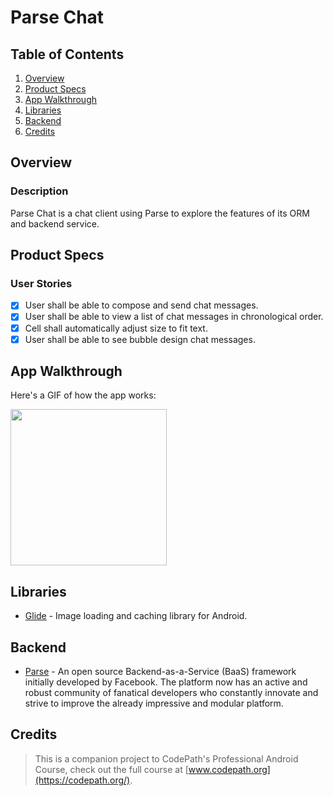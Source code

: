 # Parse Chat

## Table of Contents
1. [Overview](#Overview)
2. [Product Specs](#Product-Specs)
3. [App Walkthrough](#App-Walkthrough)
4. [Libraries](#Libraries)
5. [Backend](#Backend)
6. [Credits](#Credits)

## Overview
### Description

Parse Chat is a chat client using Parse to explore the features of its ORM and backend service.

## Product Specs
### User Stories

- [x] User shall be able to compose and send chat messages.
- [x] User shall be able to view a list of chat messages in chronological order.
- [x] Cell shall automatically adjust size to fit text.
- [x] User shall be able to see bubble design chat messages.

## App Walkthrough

Here's a GIF of how the app works:

<img src="https://github.com/py415/app-resources/blob/master/android/android-parse-chat.gif" width=250><br>

## Libraries

- [Glide](https://github.com/bumptech/glide) - Image loading and caching library for Android.

## Backend

- [Parse](https://github.com/parse-community/Parse-SDK-iOS-OSX) - An open source Backend-as-a-Service (BaaS) framework initially developed by Facebook. The platform now has an active and robust community of fanatical developers who constantly innovate and strive to improve the already impressive and modular platform.

## Credits

>This is a companion project to CodePath's Professional Android Course, check out the full course at [www.codepath.org](https://codepath.org/).
